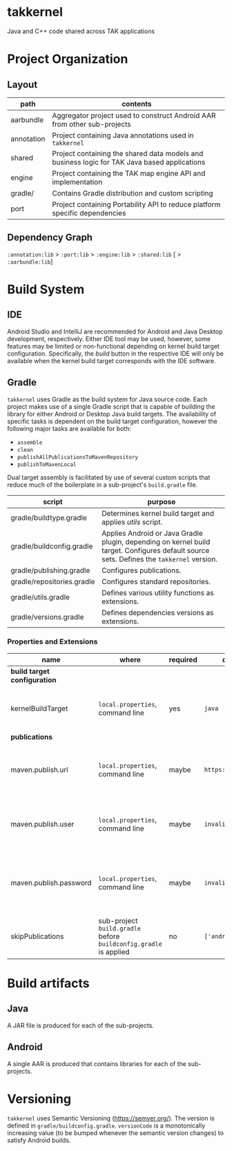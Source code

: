 # takkernel

Java and C++ code shared across TAK applications

# Project Organization

## Layout

| path | contents |
| ----- | ----- |
| aarbundle | Aggregator project used to construct Android AAR from other sub-projects |
| annotation | Project containing Java annotations used in `takkernel` |
| shared | Project containing the shared data models and business logic for TAK Java based applications |
| engine | Project containing the TAK map engine API and implementation |
| gradle/ | Contains Gradle distribution and custom scripting |
| port | Project containing Portability API to reduce platform specific dependencies |

## Dependency Graph

`:annotation:lib` > `:port:lib` > `:engine:lib` > `:shared:lib` [ > `:aarbundle:lib`]

# Build System

## IDE

Android Studio and IntelliJ are recommended for Android and Java Desktop development, respectively. Either IDE tool may be used, however, some features may be limited or non-functional depending on kernel build target configuration. Specifically, the _build_ button in the respective IDE will only be available when the kernel build target corresponds with the IDE software.

## Gradle

`takkernel` uses Gradle as the build system for Java source code. Each project makes use of a single Gradle script that is capable of building the library for either Android or Desktop Java build targets. The availability of specific tasks is dependent on the build target configuration, however the following major tasks are available for both:
* `assemble`
* `clean`
* `publishAllPublicationsToMavenRepository`
* `publishToMavenLocal`

Dual target assembly is facilitated by use of several custom scripts that reduce much of the boilerplate in a sub-project's `build.gradle` file.

| script | purpose |
| ----- | ----- |
| gradle/buildtype.gradle | Determines kernel build target and applies _utils_ script. |
| gradle/buildconfig.gradle | Applies Android or Java Gradle plugin, depending on kernel build target. Configures default source sets. Defines the `takkernel` version. | 
| gradle/publishing.gradle | Configures publications. |
| gradle/repositories.gradle | Configures standard repositories. |
| gradle/utils.gradle | Defines various utility functions as extensions. |
| gradle/versions.gradle | Defines dependencies versions as extensions. |

### Properties and Extensions

| name | where | required | default | purpose |
| ----- | ----- | ----- | ----- | ----- |
| **build target configuration** |
| kernelBuildTarget | `local.properties`, command line | yes | `java` | Defines the build target for the `takkernel` library. Must be either `android` or `java`. |
| **publications** |
| maven.publish.url | `local.properties`, command line | maybe | `https://localhost` | Specifies the URL for maven publication. Only required when publishing to remote |
| maven.publish.user | `local.properties`, command line | maybe | `invalid` | Specifies the user for maven publication. Only required when publishing to remote |
| maven.publish.password | `local.properties`, command line | maybe | `invalid` | Specifies the password for maven publication. Only required when publishing to remote |
| skipPublications | sub-project `build.gradle` before `buildconfig.gradle` is applied | no | `['android']` | Used by `publishing.gradle` to omit sub-project artifacts from publication. |

# Build artifacts

## Java

A JAR file is produced for each of the sub-projects.

## Android

A single AAR is produced that contains libraries for each of the sub-projects.

# Versioning

`takkernel` uses Semantic Versioning (https://semver.org/). The version is defined in `gradle/buildconfig.gradle`. `versionCode` is a monotonically increasing value (to be bumped whenever the semantic version changes) to satisfy Android builds.
